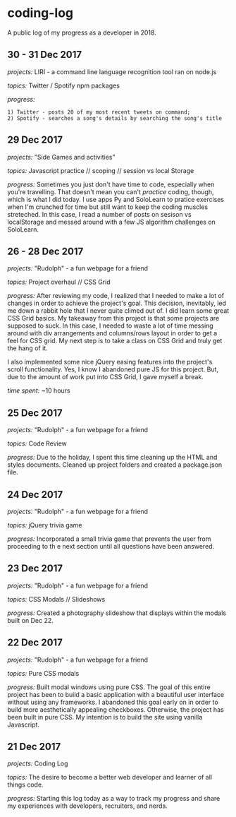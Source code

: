 # coding-log
A public log of my progress as a developer in 2018.

## 30 - 31 Dec 2017
_projects:_ LIRI - a command line language recognition tool ran on node.js

_topics:_ Twitter / Spotify npm packages 

_progress:_  

	1) Twitter - posts 20 of my most recent tweets on command; 
	2) Spotify - searches a song's details by searching the song's title

## 29 Dec 2017
_projects:_ "Side Games and activities"

_topics:_ Javascript practice // scoping // session vs local Storage 

_progress:_  Sometimes you just don't have time to code, especially when you're travelling. That doesn't mean you can't _practice_ coding, though, which is what I did today. I use apps Py and SoloLearn to pratice exercises when I'm crunched for time but still want to keep the coding muscles streteched. In this case, I read a number of posts on sesison vs localStorage and messed around with a few JS algorithm challenges on SoloLearn. 

## 26 - 28 Dec 2017
_projects:_ "Rudolph" - a fun webpage for a friend 

_topics:_ Project overhaul // CSS Grid

_progress:_ After reviewing my code, I realized that I needed to make a lot of changes in order to achieve the project's goal. This decision, inevitably, led me down a rabbit hole that I never quite climed out of. I did learn some great CSS Grid basics. My takeaway from this project is that some projects are supposed to suck. In this case, I needed to waste a lot of time messing around with div arrangements and columns/rows layout in order to get a feel for CSS grid. My next step is to take a class on CSS Grid and truly get the hang of it.

I also implemented some nice jQuery easing features into the project's scroll functionality. Yes, I know I abandoned pure JS for this project. But, due to the amount of work put into CSS Grid, I gave myself a break. 

_time spent:_ ~10 hours
## 25 Dec 2017
_projects:_ "Rudolph" - a fun webpage for a friend 

_topics:_ Code Review

_progress:_ Due to the holiday, I spent this time cleaning up the HTML and styles documents. Cleaned up project folders and created a package.json file. 


## 24 Dec 2017
_projects:_ "Rudolph" - a fun webpage for a friend 

_topics:_ jQuery trivia game

_progress:_ Incorporated a small trivia game that prevents the user from proceeding to th e next section until all questions have been answered. 

## 23 Dec 2017
_projects:_ "Rudolph" - a fun webpage for a friend 

_topics:_  CSS Modals // Slideshows 

_progress:_ Created a photography slideshow that displays within the modals built on Dec 22. 

## 22 Dec 2017
_projects:_ "Rudolph" - a fun webpage for a friend 

_topics:_ Pure CSS modals

_progress:_ Built modal windows using pure CSS. The goal of this entire project has been to build a basic application with a beautiful user interface without using any frameworks. I abandoned this goal early on in order to build more aesthetically appealing checkboxes. Otherwise, the project has been built in pure CSS. My intention is to build the site using vanilla Javascript.  

## 21 Dec 2017 
_projects:_ Coding Log

_topics:_ The desire to become a better web developer and learner of all things code. 

_progress:_ Starting this log today as a way to track my progress and share my experiences with developers, recruiters, and nerds. 






